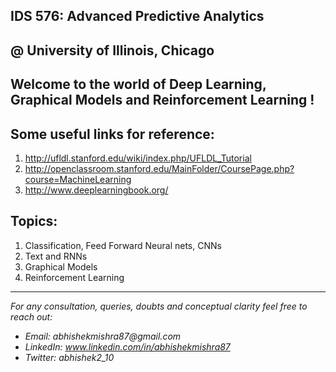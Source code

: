 ## IDS 576: Advanced Predictive Analytics
## @ University of Illinois, Chicago
## Welcome to the world of Deep Learning, Graphical Models and Reinforcement Learning !

## Some useful links for reference: 
1. http://ufldl.stanford.edu/wiki/index.php/UFLDL_Tutorial
2. http://openclassroom.stanford.edu/MainFolder/CoursePage.php?course=MachineLearning
3. http://www.deeplearningbook.org/

## Topics:
1. Classification, Feed Forward Neural nets, CNNs
2.  Text and RNNs
3. Graphical Models
4. Reinforcement Learning

--------------------------------------------------------------------------
_For any consultation, queries, doubts and conceptual clarity feel free to reach out:_
* _Email: abhishekmishra87@gmail.com_
* _LinkedIn: www.linkedin.com/in/abhishekmishra87_
* _Twitter: abhishek2_10_
